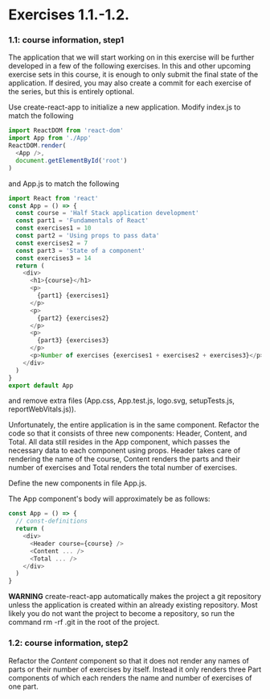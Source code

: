 # Exercises 1.1.-1.2.

 ### 1.1: course information, step1
 The application that we will start working on in this exercise will be further developed in a few of the following exercises. In this and other upcoming exercise sets in this course, it is enough to only submit the final state of the application. If desired, you may also create a commit for each exercise of the series, but this is entirely optional.

 Use create-react-app to initialize a new application. Modify index.js to match the following

 ```javascript
 import ReactDOM from 'react-dom'
 import App from './App'
 ReactDOM.render(
   <App />, 
   document.getElementById('root')
 )
 ```
 and App.js to match the following
 ```javascript
 import React from 'react'
 const App = () => {
   const course = 'Half Stack application development'
   const part1 = 'Fundamentals of React'
   const exercises1 = 10
   const part2 = 'Using props to pass data'
   const exercises2 = 7
   const part3 = 'State of a component'
   const exercises3 = 14
   return (
     <div>
       <h1>{course}</h1>
       <p>
         {part1} {exercises1}
       </p>
       <p>
         {part2} {exercises2}
       </p>
       <p>
         {part3} {exercises3}
       </p>
       <p>Number of exercises {exercises1 + exercises2 + exercises3}</p>
     </div>
   )
 }
 export default App
 ```
 and remove extra files (App.css, App.test.js, logo.svg, setupTests.js, reportWebVitals.js)).

 Unfortunately, the entire application is in the same component. Refactor the code so that it consists of three new components: Header, Content, and Total. All data still resides in the App component, which passes the necessary data to each component using props. Header takes care of rendering the name of the course, Content renders the parts and their number of exercises and Total renders the total number of exercises.

 Define the new components in file App.js.

 The App component's body will approximately be as follows:
 ```javascript
 const App = () => {
   // const-definitions
   return (
     <div>
       <Header course={course} />
       <Content ... />
       <Total ... />
     </div>
   )
 }
 ```
 **WARNING** create-react-app automatically makes the project a git repository unless the application is created within an already existing repository. Most likely you do not want the project to become a repository, so run the command rm -rf .git in the root of the project.

 ### 1.2: course information, step2
 Refactor the _Content_ component so that it does not render any names of parts or their number of exercises by itself. Instead it only renders three Part components of which each renders the name and number of exercises of one part.

